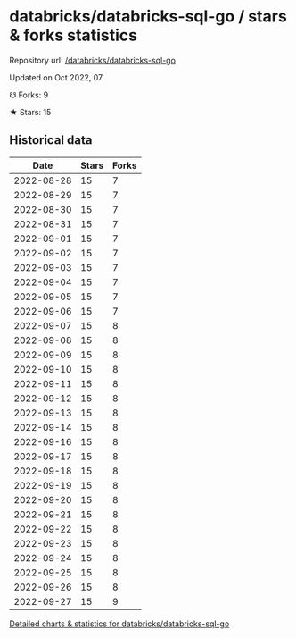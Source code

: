 # databricks/databricks-sql-go / stars & forks statistics

Repository url: [/databricks/databricks-sql-go](https://github.com/databricks/databricks-sql-go)

Updated on Oct 2022, 07

☋ Forks: 9

★ Stars: 15

## Historical data
| Date | Stars | Forks |
|------|-------|-------|
| 2022-08-28 | 15 | 7 | 
| 2022-08-29 | 15 | 7 | 
| 2022-08-30 | 15 | 7 | 
| 2022-08-31 | 15 | 7 | 
| 2022-09-01 | 15 | 7 | 
| 2022-09-02 | 15 | 7 | 
| 2022-09-03 | 15 | 7 | 
| 2022-09-04 | 15 | 7 | 
| 2022-09-05 | 15 | 7 | 
| 2022-09-06 | 15 | 7 | 
| 2022-09-07 | 15 | 8 | 
| 2022-09-08 | 15 | 8 | 
| 2022-09-09 | 15 | 8 | 
| 2022-09-10 | 15 | 8 | 
| 2022-09-11 | 15 | 8 | 
| 2022-09-12 | 15 | 8 | 
| 2022-09-13 | 15 | 8 | 
| 2022-09-14 | 15 | 8 | 
| 2022-09-16 | 15 | 8 | 
| 2022-09-17 | 15 | 8 | 
| 2022-09-18 | 15 | 8 | 
| 2022-09-19 | 15 | 8 | 
| 2022-09-20 | 15 | 8 | 
| 2022-09-21 | 15 | 8 | 
| 2022-09-22 | 15 | 8 | 
| 2022-09-23 | 15 | 8 | 
| 2022-09-24 | 15 | 8 | 
| 2022-09-25 | 15 | 8 | 
| 2022-09-26 | 15 | 8 | 
| 2022-09-27 | 15 | 9 | 


[Detailed charts & statistics for databricks/databricks-sql-go](https://reviewgithub.com/rep/databricks/databricks-sql-go)

